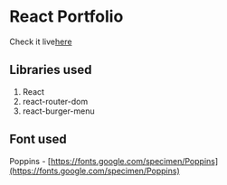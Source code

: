 # React Portfolio

Check it live[here](http://maansi-1608.github.io/PortfolioWebsite)

## Libraries used

1. React
2. react-router-dom
3. react-burger-menu

## Font used

Poppins - [https://fonts.google.com/specimen/Poppins](https://fonts.google.com/specimen/Poppins)